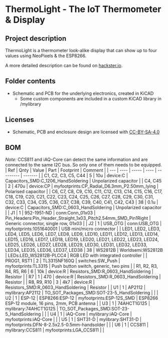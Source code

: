 # ThermoLight - The IoT Thermometer & Display

## Project description
ThermoLight is a thermometer look-alike display that can show up to four values using NeoPixels & the ESP8266.

A more detailed description can be found on [hackster.io](https://www.hackster.io/har-bra/thermolight-the-iot-thermometer-display-c543e6).

## Folder contents
* Schematic and PCB for the underlying electronics, created in KiCAD
  * Some custom components are included in a custom KiCAD library in /mylibrary

## Licenses
* Schematic, PCB and enclosure design are licensed with [CC-BY-SA-4.0](https://creativecommons.org/licenses/by-sa/4.0/)


## BOM
*Note:* CCS811 and iAQ-Core can detect the same information and are connected to the same I2C bus. So only one of them needs to be equipped.
| Ref | Qnty | Value | Part | Footprint | Comment |
| --- | ---- | ----- | ---- | --------- | ------- |
| C1, C2, C3, C5, C44 | 5 | 10u | device:C | Capacitors_SMD:C_1206_HandSoldering | Unpolarized capacitor |
| C4, C45 | 2 | 470u | device:CP | myfootprints:CP_Radial_D6.3mm_P2.50mm_lying | Polarised capacitor |
| C6, C7, C8, C9, C10, C11, C12, C13, C14, C15, C16, C17, C18, C19, C20, C21, C22, C23, C24, C25, C26, C27, C28, C29, C30, C31, C32, C33, C34, C35, C36, C37, C38, C39, C40, C41, C42, C43 | 38 | 0.1u | device:C | Capacitors_SMD:C_0603_HandSoldering | Unpolarized capacitor |
| J1 | 1 | 952-1951-ND | conn:Conn_01x03 | Pin_Headers:Pin_Header_Straight_1x03_Pitch2.54mm_SMD_Pin1Right | Generic connector, single row, 01x03 |
| J2 | 1 | USB_OTG | conn:USB_OTG | myfootprints:1051640001 | USB mini/micro connector |
| LED1, LED2, LED3, LED4, LED5, LED6, LED7, LED8, LED9, LED10, LED11, LED12, LED13, LED14, LED15, LED16, LED17, LED18, LED19, LED20, LED21, LED22, LED23, LED24, LED25, LED26, LED27, LED28, LED29, LED30, LED31, LED32, LED33, LED34, LED35, LED36, LED37, LED38 | 38 | WS2812B | Worldsemi:WS2812B | LEDs:LED_WS2812B-PLCC4 | RGB LED with integrated controller |
| PROG1, RST1 | 2 | TL3315NF160Q | switches:SW_Push | myfootprints:TL3315 | Push button switch, generic, two pins |
| R1, R2, R3, R4, R5, R6 | 6 | 10k | device:R | Resistors_SMD:R_0603_HandSoldering | Resistor |
| R7 | 1 | 470 | device:R | Resistors_SMD:R_0603_HandSoldering | Resistor |
| R8, R9, R10 | 3 | 4k7 | device:R | Resistors_SMD:R_0603_HandSoldering | Resistor |
| U1 | 1 | AP2112 | mylibrary:AP2112 | TO_SOT_Packages_SMD:SOT-23-5_HandSoldering | |
| U2 | 1 | ESP-12 | ESP8266:ESP-12 | myfootprints:ESP-12S_SMD | ESP8266 ESP-12 module, 16 pins, 2mm, PCB antenna |
| U3 | 1 | 74AHCT1G125 | mylibrary:74AHCT1G125 | TO_SOT_Packages_SMD:SOT-23-5_HandSoldering | |
| U4 | 1 | iAQ-Core | mylibrary:iAQ-Core | myfootprints:iAQ-Core | |
| U5 | 1 | SHT31-D | mylibrary:SHT31-D | myfootprints:DFN-8-2.5x2.5-0.5mm-handsolder | |
| U6 | 1 | CCS811 | mylibrary:CCS811 | myfootprints:LGA_CCS811 | |
